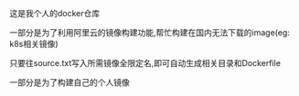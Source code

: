 这是我个人的docker仓库

一部分是为了利用阿里云的镜像构建功能,帮忙构建在国内无法下载的image(eg: k8s相关镜像)

只要往source.txt写入所需镜像全限定名,即可自动生成相关目录和Dockerfile

一部分是为了构建自己的个人镜像
